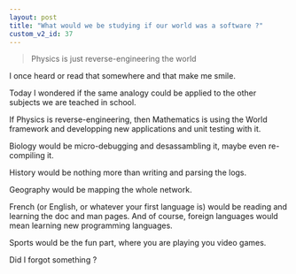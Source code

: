 ```yaml
---
layout: post
title: "What would we be studying if our world was a software ?"
custom_v2_id: 37
---
```


> Physics is just reverse-engineering the world

I once heard or read that somewhere and that make me smile.

Today I wondered if the same analogy could be applied to the other subjects we
are teached in school.

If Physics is reverse-engineering, then Mathematics is using the World
framework and developping new applications and unit testing with it.

Biology would be micro-debugging and desassambling it, maybe even re-compiling
it.

History would be nothing more than writing and parsing the logs.

Geography would be mapping the whole network.

French (or English, or whatever your first language is) would be reading and
learning the doc and man pages. And of course, foreign languages would mean
learning new programming languages.

Sports would be the fun part, where you are playing you video games.

Did I forgot something ?

